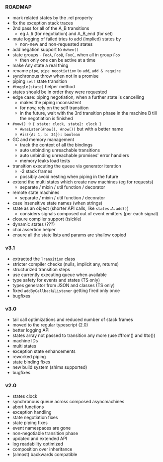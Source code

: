 ### ROADMAP

- mark related states by the .rel property
- fix the exception stack traces
- 2nd pass for all of the A_B transitions
  - eg `A_B` (for negotiation) and A_B_end (for set)
- mute logging of failed tries to add (implied) states by
  - non-new and non-requested states
- add negation support to `#when()`
- state groups - `FooA`, `FooB`, `FooC`, when all in group `Foo`
  - then only one can be active at a time
- make Any state a real thing
- rename `pipe`, `pipe negotiation` to `add`, `add & require`
- synchronous throw when not in a promise
- piping `self` state transition
- `#toggle(state)` helper method
- states should be in order they were requested
- edge case: piping negotiation, when a further state is cancelling
  - makes the piping inconsistent
  - for now, rely on the self transition
  - in the future, wait with the 3rd transition phase in the machine B
    till the negotiation is finished
- `#now()` -> `{ state: clock, state2: clock }`
  - `#wasLater(#now(), #now())` but with a better name
  - `#is({A: 1, b: 34}): boolean`
- GC and memory management
  - track the context of all the bindings
  - auto unbinding unreachable transitions
  - auto unbinding unreachable promises' error handlers
  - memory leaks load tests
- transition executing the queue via generator iteration
  - -2 stack frames
  - possibly avoid nesting when piping in the future
- extend the multi states which create new machines (eg for requests)
  - separate / mixin / util function / decorator
- remote state machines
  - separate / mixin / util function / decorator
- case insensitive state names (when strings)
- state as an object (shorter API calls, like `states.A.add()`)
  - considers signals composed out of event emitters (per each signal)
- closure compiler support (tsickle)
- dynamic states (???)
- chai assertion helper
- ensure all the state lists and params are shallow copied

### v3.1

- extracted the `Transition` class
- stricter compiler checks (nulls, implicit any, returns)
- structurized transition steps
- use currently executing queue when available
- type safety for events and states (TS only)
- types generator from JSON and classes (TS only)
- fixed `addByCallback`/`Listener` getting fired only once
- bugfixes

### v3.0

- tail call optimizations and reduced number of stack frames
- moved to the regular typescript (2.0)
- better logging API
- states array not passed to transition any more (use #from() and #to())
- machine IDs
- multi states
- exception state enhancements
- reworked piping
- state binding fixes
- new build system (shims supported)
- bugfixes
 
### v2.0
 
- states clock
- synchronous queue across composed asyncmachines
- abort functions
- exception handling
- state negotiation fixes
- state piping fixes
- event namespaces are gone
- non-negotiable transition phase
- updated and extended API
- log readability optimized
- composition over inheritance
- (almost) backwards compatible
